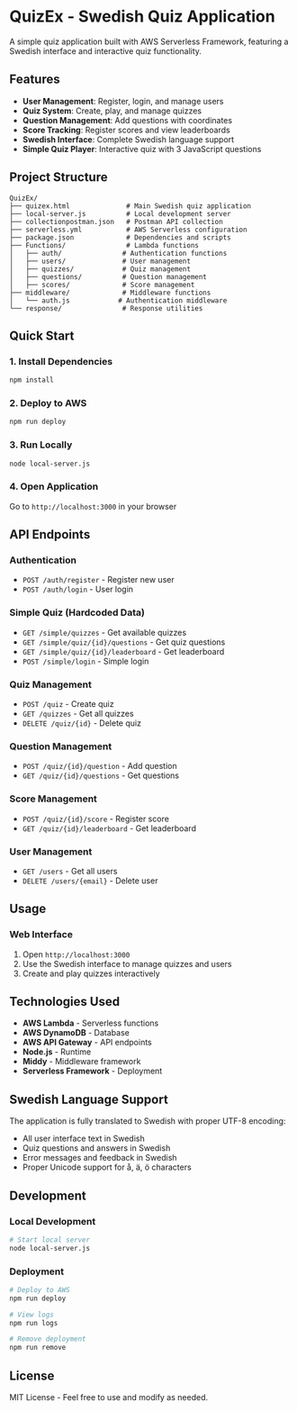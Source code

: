 # QuizEx - Swedish Quiz Application

A simple quiz application built with AWS Serverless Framework, featuring a Swedish interface and interactive quiz functionality.

## Features

- **User Management**: Register, login, and manage users
- **Quiz System**: Create, play, and manage quizzes
- **Question Management**: Add questions with coordinates
- **Score Tracking**: Register scores and view leaderboards
- **Swedish Interface**: Complete Swedish language support
- **Simple Quiz Player**: Interactive quiz with 3 JavaScript questions

## Project Structure

```
QuizEx/
├── quizex.html              # Main Swedish quiz application
├── local-server.js          # Local development server
├── collectionpostman.json   # Postman API collection
├── serverless.yml           # AWS Serverless configuration
├── package.json             # Dependencies and scripts
├── Functions/               # Lambda functions
│   ├── auth/               # Authentication functions
│   ├── users/              # User management
│   ├── quizzes/            # Quiz management
│   ├── questions/          # Question management
│   ├── scores/             # Score management
├── middleware/             # Middleware functions
│   └── auth.js            # Authentication middleware
└── response/               # Response utilities
```

## Quick Start

### 1. Install Dependencies
```bash
npm install
```

### 2. Deploy to AWS
```bash
npm run deploy
```

### 3. Run Locally
```bash
node local-server.js
```

### 4. Open Application
Go to `http://localhost:3000` in your browser

## API Endpoints

### Authentication
- `POST /auth/register` - Register new user
- `POST /auth/login` - User login

### Simple Quiz (Hardcoded Data)
- `GET /simple/quizzes` - Get available quizzes
- `GET /simple/quiz/{id}/questions` - Get quiz questions
- `GET /simple/quiz/{id}/leaderboard` - Get leaderboard
- `POST /simple/login` - Simple login

### Quiz Management
- `POST /quiz` - Create quiz
- `GET /quizzes` - Get all quizzes
- `DELETE /quiz/{id}` - Delete quiz

### Question Management
- `POST /quiz/{id}/question` - Add question
- `GET /quiz/{id}/questions` - Get questions

### Score Management
- `POST /quiz/{id}/score` - Register score
- `GET /quiz/{id}/leaderboard` - Get leaderboard

### User Management
- `GET /users` - Get all users
- `DELETE /users/{email}` - Delete user

## Usage

### Web Interface
1. Open `http://localhost:3000`
2. Use the Swedish interface to manage quizzes and users
3. Create and play quizzes interactively

## Technologies Used

- **AWS Lambda** - Serverless functions
- **AWS DynamoDB** - Database
- **AWS API Gateway** - API endpoints
- **Node.js** - Runtime
- **Middy** - Middleware framework
- **Serverless Framework** - Deployment

## Swedish Language Support

The application is fully translated to Swedish with proper UTF-8 encoding:
- All user interface text in Swedish
- Quiz questions and answers in Swedish
- Error messages and feedback in Swedish
- Proper Unicode support for å, ä, ö characters

## Development

### Local Development
```bash
# Start local server
node local-server.js
```

### Deployment
```bash
# Deploy to AWS
npm run deploy

# View logs
npm run logs

# Remove deployment
npm run remove
```

## License

MIT License - Feel free to use and modify as needed.
